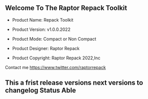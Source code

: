 Welcome To The Raptor Repack Toolkit
----------------------------------------------------------------------------------------------------

- Product Name: Repack Toolkit

- Product Version: v1.0.0.2022

- Product Mode: Compact or Non Compact

- Product Designer: Raptor Repack

- Product Copyright: Raptor Repack 2022,Inc

Contact me https://www.twitter.com/raptorrepack

This a frist release versions next versions to changelog Status Able
----------------------------------------------------------------------------------------------------
